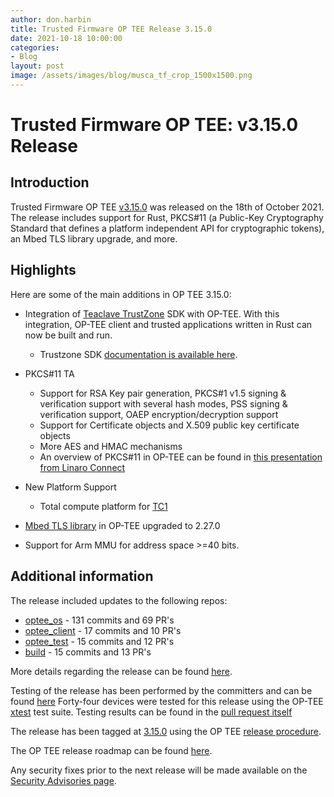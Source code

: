 ```yaml
---
author: don.harbin
title: Trusted Firmware OP TEE Release 3.15.0
date: 2021-10-18 10:00:00
categories:
- Blog
layout: post
image: /assets/images/blog/musca_tf_crop_1500x1500.png
---
```


**Trusted Firmware OP TEE: v3.15.0 Release**
=====================================================

Introduction
------------

Trusted Firmware OP TEE [v3.15.0](https://github.com/OP-TEE/optee_os/blob/master/CHANGELOG.md) was released on the 18th of October 2021. The release includes support for Rust, PKCS#11 (a Public-Key Cryptography Standard that defines a platform independent API for cryptographic tokens), an Mbed TLS library upgrade, and more.

Highlights 
----------

Here are some of the main additions in OP TEE 3.15.0:

- Integration of [Teaclave TrustZone](https://teaclave.apache.org) SDK with OP-TEE. With this integration, OP-TEE client and trusted applications written in Rust can now be built and run.
   - Trustzone SDK [documentation is available here](https://teaclave.apache.org/trustzone-sdk-docs/).

- PKCS#11 TA
   - Support for RSA Key pair generation, PKCS#1 v1.5 signing & verification support with several hash modes, PSS signing & verification support, OAEP encryption/decryption support
   - Support for Certificate objects and X.509 public key certificate objects
   - More AES and HMAC mechanisms
   - An overview of PKCS#11 in OP-TEE can be found in [this presentation from Linaro Connect](https://connect.linaro.org/resources/lvc21/lvc21-215/)

- New Platform Support
   - Total compute platform for [TC1](https://developer.arm.com/tools-and-software/open-source-software/arm-platforms-software/total-compute-solution)

- [Mbed TLS library](https://www.trustedfirmware.org/projects/mbed-tls/) in OP-TEE upgraded to 2.27.0
- Support for Arm MMU for address space >=40 bits.

Additional information 
----------

The release included updates to the following repos:
- [optee_os](https://optee.readthedocs.io/en/latest/building/gits/optee_os.html#optee-os) - 131 commits and 69 PR's
- [optee_client](https://optee.readthedocs.io/en/latest/building/gits/optee_client.html#optee-client) - 17 commits and 10 PR's
- [optee_test](https://optee.readthedocs.io/en/latest/building/gits/optee_test.html#optee-test) - 15 commits and 12 PR's
- [build](https://optee.readthedocs.io/en/latest/building/gits/build.html#build) - 15 commits and 13 PR's
 
More details regarding the release can be found [here](https://github.com/OP-TEE/optee_os/blob/master/CHANGELOG.md). 

Testing of the release has been performed by the committers and can be found [here](https://github.com/OP-TEE/optee_os/commit/6be0dbcaa11394a2ad5a46ac77e2f76e31a41722#diff-06572a96a58dc510037d5efa622f9bec8519bc1beab13c9f251e97e657a9d4ed)
Forty-four devices were tested for this release using the OP-TEE [xtest](https://optee.readthedocs.io/en/latest/building/gits/optee_test.html) test suite. Testing results can be found in the [pull request itself](https://github.com/OP-TEE/optee_os/pull/4880)

The release has been tagged at [3.15.0](https://github.com/OP-TEE/optee_os/releases/tag/3.15.0) using the OP TEE [release procedure](https://optee.readthedocs.io/en/latest/general/releases.html#release-procedure). 

The OP TEE release roadmap can be found [here](https://optee.readthedocs.io/en/latest/general/releases.html). 

Any security fixes prior to the next release will be made available on the [Security Advisories page](https://github.com/OP-TEE/optee_os/security/advisories?state=published). 

